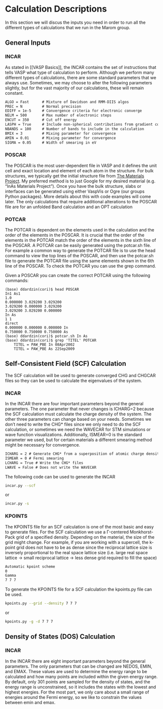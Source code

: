 # Calculation Descriptions
In this section we will discus the inputs you need in order to run all the different types of calculations that we run in the Marom group.

## General Inputs
### INCAR
As stated in [[VASP Basics]], the INCAR contains the set of instructions that tells VASP what type of  calculation to perform. Although we perform many different types of calculations, there are some standard parameters that we always use. Sometimes, we may choose to alter   the following parameters slightly, but for the vast majority of our calculations, these will remain constant.

```txt
ALGO = Fast      # Mixture of Davidson and RMM-DIIS algos
PREC = N         # Normal precision
EDIFF = 1e-5     # Convergence criteria for electronic converge
NELM = 500       # Max number of electronic steps
ENCUT = 350      # Cut off energy
LASPH = True     # Include non-spherical contributions from gradient corrections
NBANDS = 100     # Number of bands to include in the calculation
BMIX = 3         # Mixing parameter for convergence
AMIN = 0.01      # Mixing parameter for convergence
SIGMA = 0.05     # Width of smearing in eV
```

### POSCAR
The POSCAR is the most user-dependent file in VASP and it defines the unit cell and exact location and element of each atom in the structure. For bulk structures, we typically get the initial structure file from <a href="https://materialsproject.org/" target="_blank">The Materials Project</a>. My preferred method is to just Google for my desired material (e.g. “InAs Materials Project”). Once you have the bulk structure, slabs or interfaces can be generated using either VaspVis or Ogre (our groups Python packages). More details about this with code examples will come later. The only calculations that require additional alterations to the POSCAR file are for an unfolded Band calculation and an OPT calculation

### POTCAR
The POTCAR is dependent on the elements used in the calculation and the order of the elements in the POSCAR. It is crucial that the order of the elements in the POTCAR match the order of the elements in the sixth line of the POSCAR. A POTCAR can be easily generated using the potcar.sh file. For example a common way to generate the POTCAR file is to use the head command to view the top lines of the POSCAR, and then use the potcar.sh file to generate the POTCAR file using the same elements shown in the 6th line of the POSCAR. To check the POTCAR you can use the grep command.

Given a POSCAR you can create the correct POTCAR using the following commands:
```
(base) ddardzin(cori)$ head POSCAR
In1 As1
1.0
0.000000 3.029200 3.029200
3.029200 0.000000 3.029200
3.029200 3.029200 0.000000
In As
1 1
direct
0.000000 0.000000 0.000000 In
0.750000 0.750000 0.750000 As
(base) ddardzin(cori)$ potcar.sh In As
(base) ddardzin(cori)$ grep 'TITEL' POTCAR
	TITEL = PAW_PBE In 08Apr2002  
	TITEL = PAW_PBE As 22Sep2009
```

## Self-Consistent Field (SCF) Calculation
The SCF calculation will be used to generate converged CHG and CHGCAR files so they can be used to calculate the eigenvalues of the system.

### INCAR
In the INCAR there are four important parameters beyond the general parameters. The one parameter that never changes is ICHARG=2 because the SCF calculation must calculate the charge density of the system. The other three parameters can change based on your needs. Sometimes we don’t need to write the CHG* files since we only need to do the SCF calculation, or sometimes we need the WAVECAR for STM simulations or wave function visualizations. Additionally, ISMEAR=0 is the standard parameter we used, but for certain materials a different smearing method might be necessary for convergence.

```txt
ICHARG = 2 # Generate CHG* from a superposition of atomic charge densities
ISMEAR = 0 # Fermi smearing
LCHARG = True # Write the CHG* files
LWAVE = False # Does not write the WAVECAR
```

The following code can be used to generate the INCAR
```bash
incar.py --scf
```
or
```bash
incar.py -s
```

### KPOINTS
The KPOINTS file for an SCF calculation is one of the most basic and easy to generate  files. For the SCF calculation we use a Γ-centered Monkhorst-Pack grid of a specified density. Depending on the material, the size of the grid might change. For example, if you are working with a supercell, the k-point grid does not have to be as dense since the reciprocal lattice size is inversely proportional to the real space lattice size (i.e. large real space lattice $\rightarrow$ small reciprocal lattice $\rightarrow$ less dense grid required to fill the space)

```txt
Automatic kpoint scheme  
0  
Gamma  
7 7 7
```

To generate the KPOINTS file for a SCF calculation the kpoints.py file can be used.
```bash
kpoints.py --grid --density 7 7 7
```
or
```bash
kpoints.py -g -d 7 7 7
```

## Density of States (DOS) Calculation
### INCAR
In the INCAR there are eight important parameters beyond the general parameters. The only parameters that can be changed are NEDOS, EMIN, and EMAX. These values are used to determine the energy range to be calculated and how many points are included within the given energy range. By default, only 301 points are sampled for the density of states, and the energy range is unconstrained, so it includes the states with the lowest and highest energies. For the most part, we only care about a small range of energies around the Fermi energy, so we like to constrain the values between emin and emax.